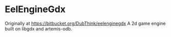 # EelEngineGdx #
Originally at https://bitbucket.org/DubThink/eelenginegdx
A 2d game engine built on libgdx and artemis-odb.

